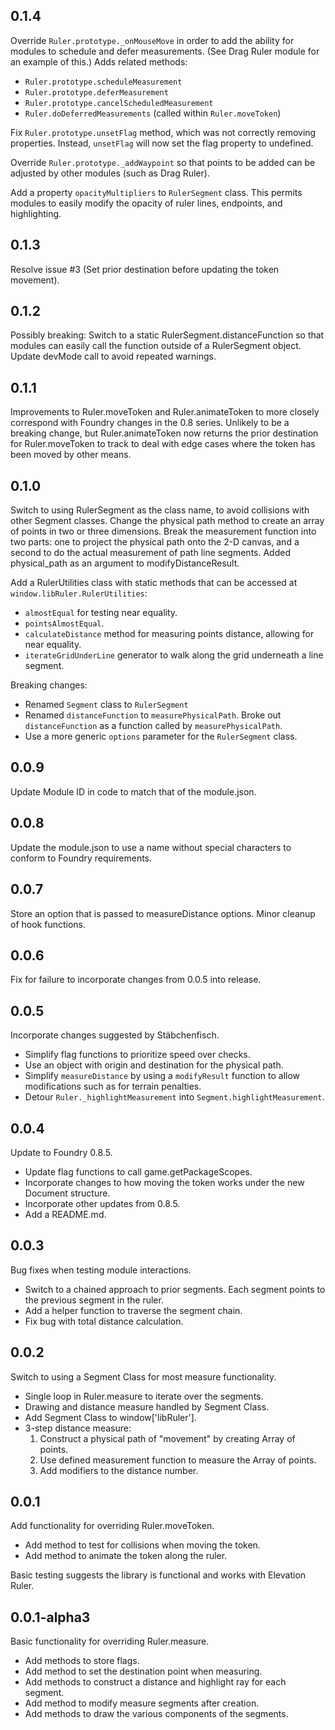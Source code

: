 ## 0.1.4
Override `Ruler.prototype._onMouseMove` in order to add the ability for modules to schedule and defer measurements. (See Drag Ruler module for an example of this.) Adds related methods:
- `Ruler.prototype.scheduleMeasurement`
- `Ruler.prototype.deferMeasurement`
- `Ruler.prototype.cancelScheduledMeasurement`
- `Ruler.doDeferredMeasurements` (called within `Ruler.moveToken`)

Fix `Ruler.prototype.unsetFlag` method, which was not correctly removing properties. Instead, `unsetFlag` will now set the flag property to undefined.

Override `Ruler.prototype._addWaypoint` so that points to be added can be adjusted by other modules (such as Drag Ruler).

Add a property `opacityMultipliers` to `RulerSegment` class. This permits modules to easily modify the opacity of ruler lines, endpoints, and highlighting. 

## 0.1.3
Resolve issue #3 (Set prior destination before updating the token movement).

## 0.1.2
Possibly breaking: Switch to a static RulerSegment.distanceFunction so that modules can easily call the function outside of a RulerSegment object. 
Update devMode call to avoid repeated warnings. 

## 0.1.1
Improvements to Ruler.moveToken and Ruler.animateToken to more closely correspond with Foundry changes in the 0.8 series. Unlikely to be a breaking change, but Ruler.animateToken now returns the prior destination for Ruler.moveToken to track to deal with edge cases where the token has been moved by other means.

## 0.1.0
Switch to using RulerSegment as the class name, to avoid collisions with other Segment classes. Change the physical path method to create an array of points in two or three dimensions. Break the measurement function into two parts: one to project the physical path onto the 2-D canvas, and a second to do the actual measurement of path line segments. Added physical_path as an argument to modifyDistanceResult. 

Add a RulerUtilities class with static methods that can be accessed at `window.libRuler.RulerUtilities`:
- `almostEqual` for testing near equality.
- `pointsAlmostEqual`.
- `calculateDistance` method for measuring points distance, allowing for near equality.
- `iterateGridUnderLine` generator to walk along the grid underneath a line segment.

Breaking changes:
- Renamed `Segment` class to `RulerSegment`
- Renamed `distanceFunction` to `measurePhysicalPath`. Broke out `distanceFunction` as a function called by `measurePhysicalPath`.    
- Use a more generic `options` parameter for the `RulerSegment` class.


## 0.0.9
Update Module ID in code to match that of the module.json. 

## 0.0.8
Update the module.json to use a name without special characters to conform to Foundry requirements.

## 0.0.7
Store an option that is passed to measureDistance options. Minor cleanup of hook functions.

## 0.0.6
Fix for failure to incorporate changes from 0.0.5 into release.

## 0.0.5
Incorporate changes suggested by Stäbchenfisch. 
- Simplify flag functions to prioritize speed over checks.
- Use an object with origin and destination for the physical path.
- Simplify `measureDistance` by using a `modifyResult` function to allow 
    modifications such as for terrain penalties.
- Detour `Ruler._highlightMeasurement` into `Segment.highlightMeasurement`.

## 0.0.4
Update to Foundry 0.8.5.
- Update flag functions to call game.getPackageScopes.
- Incorporate changes to how moving the token works under the new Document structure.
- Incorporate other updates from 0.8.5.
- Add a README.md.

## 0.0.3
Bug fixes when testing module interactions.
- Switch to a chained approach to prior segments. Each segment points to the previous segment in the ruler.
- Add a helper function to traverse the segment chain.
- Fix bug with total distance calculation.

## 0.0.2
Switch to using a Segment Class for most measure functionality.
- Single loop in Ruler.measure to iterate over the segments.
- Drawing and distance measure handled by Segment Class.
- Add Segment Class to window['libRuler'].
- 3-step distance measure:
  1. Construct a physical path of "movement" by creating Array of points. 
  2. Use defined measurement function to measure the Array of points.
  3. Add modifiers to the distance number.


## 0.0.1
Add functionality for overriding Ruler.moveToken.
- Add method to test for collisions when moving the token.
- Add method to animate the token along the ruler.

Basic testing suggests the library is functional and works with Elevation Ruler.

## 0.0.1-alpha3

Basic functionality for overriding Ruler.measure.

- Add methods to store flags.
- Add method to set the destination point when measuring.
- Add methods to construct a distance and highlight ray for each segment.
- Add method to modify measure segments after creation.
- Add methods to draw the various components of the segments.

